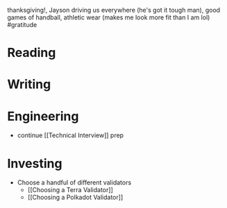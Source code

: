 thanksgiving!, Jayson driving us everywhere (he's got it tough man), good games of handball, athletic wear (makes me look more fit than I am lol) #gratitude

# Reading
# Writing
# Engineering
- continue [[Technical Interview]] prep
# Investing
- Choose a handful of different validators
    - [[Choosing a Terra Validator]]
    - [[Choosing a Polkadot Validator]]
